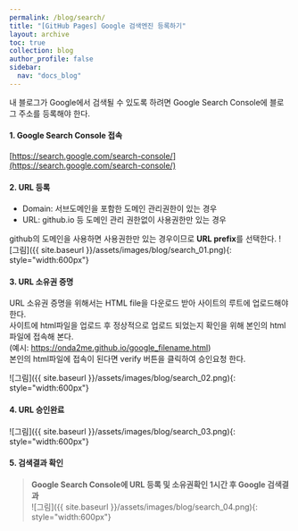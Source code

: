 ```yaml
---
permalink: /blog/search/
title: "[GitHub Pages] Google 검색엔진 등록하기"
layout: archive
toc: true
collection: blog
author_profile: false
sidebar:
  nav: "docs_blog"
---
```


내 블로그가 Google에서 검색될 수 있도록 하려면 Google Search Console에 블로그 주소를 등록해야 한다.

#### 1. Google Search Console 접속 
  [https://search.google.com/search-console/](https://search.google.com/search-console/)


#### 2. URL 등록
  + Domain: 서브도메인을 포함한 도메인 관리권한이 있는 경우
  + URL: github.io 등 도메인 관리 권한없이 사용권한만 있는 경우

  github의 도메인을 사용하면 사용권한만 있는 경우이므로 **URL prefix**를 선택한다.
  ![그림]({{ site.baseurl }}/assets/images/blog/search_01.png){: style="width:600px"}

#### 3. URL 소유권 증명
  URL 소유권 증명을 위해서는 HTML file을 다운로드 받아 사이트의 루트에 업로드해야 한다.    
  사이트에 html파일을 업로드 후 정상적으로 업로드 되었는지 확인을 위해 본인의 html파일에 접속해 본다.    
  (예시: https://onda2me.github.io/google_filename.html)    
  본인의 html파일에 접속이 된다면 verify 버튼을 클릭하여 승인요청 한다.

  ![그림]({{ site.baseurl }}/assets/images/blog/search_02.png){: style="width:600px"}


#### 4. URL 승인완료
  ![그림]({{ site.baseurl }}/assets/images/blog/search_03.png){: style="width:600px"}


#### 5. 검색결과 확인
  > **Google Search Console에 URL 등록 및 소유권확인 1시간 후 Google 검색결과**    
  ![그림]({{ site.baseurl }}/assets/images/blog/search_04.png){: style="width:600px"}
